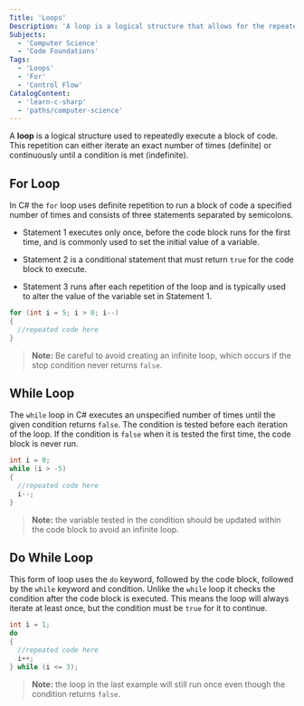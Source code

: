 ```yaml
---
Title: 'Loops'
Description: 'A loop is a logical structure that allows for the repeated execution of a block of code.'
Subjects:
  - 'Computer Science'
  - 'Code Foundations'
Tags:
  - 'Loops'
  - 'For'
  - 'Control Flow'
CatalogContent:
  - 'learn-c-sharp'
  - 'paths/computer-science'
---
```


A **loop** is a logical structure used to repeatedly execute a block of code. This repetition can either iterate an exact number of times (definite) or continuously until a condition is met (indefinite).

## For Loop

In C# the `for` loop uses definite repetition to run a block of code a specified number of times and consists of three statements separated by semicolons.

- Statement 1 executes only once, before the code block runs for the first time, and is commonly used to set the initial value of a variable.

- Statement 2 is a conditional statement that must return `true` for the code block to execute.

- Statement 3 runs after each repetition of the loop and is typically used to alter the value of the variable set in Statement 1.

```cs
for (int i = 5; i > 0; i--)
{
  //repeated code here
}
```

> **Note:** Be careful to avoid creating an infinite loop, which occurs if the stop condition never returns `false`.

## While Loop

The `while` loop in C# executes an unspecified number of times until the given condition returns `false`. The condition is tested before each iteration of the loop. If the condition is `false` when it is tested the first time, the code block is never run.

```cs
int i = 0;
while (i > -5)
{
  //repeated code here
  i--;
}
```

> **Note:** the variable tested in the condition should be updated within the code block to avoid an infinite loop.

## Do While Loop

This form of loop uses the `do` keyword, followed by the code block, followed by the `while` keyword and condition. Unlike the `while` loop it checks the condition after the code block is executed. This means the loop will always iterate at least once, but the condition must be `true` for it to continue.

```cs
int i = 1;
do
{
  //repeated code here
  i++;
} while (i <= 3);
```

> **Note:** the loop in the last example will still run once even though the condition returns `false`.
